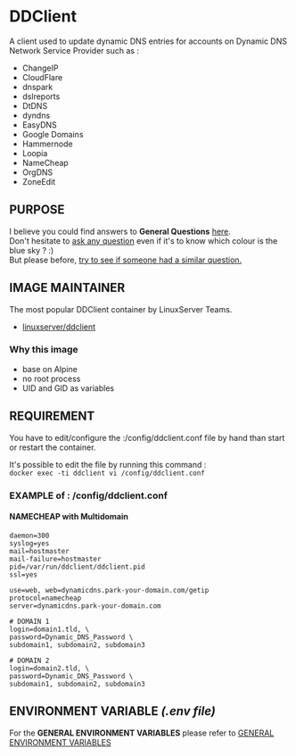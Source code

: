 # DDClient
A client used to update dynamic DNS entries for accounts on Dynamic DNS Network Service Provider such as :  
- ChangeIP  
- CloudFlare  
- dnspark  
- dslreports  
- DtDNS  
- dyndns  
- EasyDNS  
- Google Domains
- Hammernode  
- Loopia  
- NameCheap  
- OrgDNS  
- ZoneEdit  

## PURPOSE
I believe you could find answers to **General Questions** <a href="../../master/README.md" title="" target="_blank">here</a>.  
Don't hesitate to <a href="https://github.com/jodumont/docker/issues/new" title="Ask a question by submitting an issue on github." target="_blank">ask any question</a> even if it's to know which colour is the blue sky ? :)  
But please before, <a href="https://github.com/jodumont/docker/issues?utf8=%E2%9C%93&q=is%3Aissue" title="Please look for a similar question through all the issues before opening a new one." target="_blank">try to see if someone had a similar question.</a>

## IMAGE MAINTAINER
The most popular DDClient container by LinuxServer Teams.
- <a href="https://hub.docker.com/r/linuxserver/ddclient/" title="DDClient a client used to update dynamic DNS entries for accounts on Dynamic DNS Network Service Provider." target="_blank">linuxserver/ddclient</a>

### Why this image
- base on Alpine  
- no root process  
- UID and GID as variables  

## REQUIREMENT
You have to edit/configure the :/config/ddclient.conf file by hand than start or restart the container.  

It's possible to edit the file by running this command :  
`docker exec -ti ddclient vi /config/ddclient.conf`

### EXAMPLE of : /config/ddclient.conf
#### NAMECHEAP with Multidomain
```
daemon=300
syslog=yes
mail=hostmaster
mail-failure=hostmaster
pid=/var/run/ddclient/ddclient.pid
ssl=yes
                                                  
use=web, web=dynamicdns.park-your-domain.com/getip
protocol=namecheap                                
server=dynamicdns.park-your-domain.com           
                                      
# DOMAIN 1
login=domain1.tld, \                      
password=Dynamic_DNS_Password \
subdomain1, subdomain2, subdomain3
                     
# DOMAIN 2
login=domain2.tld, \    
password=Dynamic_DNS_Password \
subdomain1, subdomain2, subdomain3
```

## ENVIRONMENT VARIABLE *(.env file)*  

For the **GENERAL ENVIRONMENT VARIABLES** please refer to <a href="../ENV.md" title="GENERAL ENVIRONMENT VARIABLES" target="">GENERAL ENVIRONMENT VARIABLES</a> 
